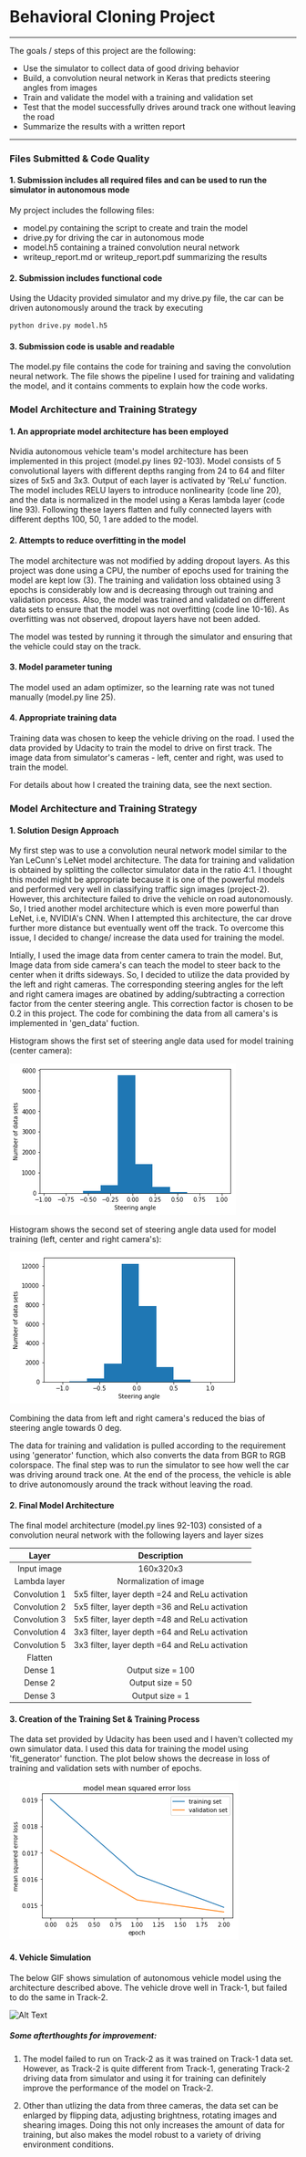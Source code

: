 # **Behavioral Cloning Project** 

---

The goals / steps of this project are the following:
* Use the simulator to collect data of good driving behavior
* Build, a convolution neural network in Keras that predicts steering angles from images
* Train and validate the model with a training and validation set
* Test that the model successfully drives around track one without leaving the road
* Summarize the results with a written report


[//]: # (Image References)

[image1]: ./histogram_new_data_set.png "Model Visualization"
[image2]: ./histogram_raw.png "Grayscaling"
[image3]: ./mean_square_error.png "Recovery Image"
[image4]: ./video.gif "Recovery Image"

---
### Files Submitted & Code Quality

#### 1. Submission includes all required files and can be used to run the simulator in autonomous mode

My project includes the following files:
* model.py containing the script to create and train the model
* drive.py for driving the car in autonomous mode
* model.h5 containing a trained convolution neural network 
* writeup_report.md or writeup_report.pdf summarizing the results

#### 2. Submission includes functional code
Using the Udacity provided simulator and my drive.py file, the car can be driven autonomously around the track by executing 
```sh
python drive.py model.h5
```

#### 3. Submission code is usable and readable

The model.py file contains the code for training and saving the convolution neural network. The file shows the pipeline I used for training and validating the model, and it contains comments to explain how the code works.

### Model Architecture and Training Strategy

#### 1. An appropriate model architecture has been employed

Nvidia autonomous vehicle team's model architecture has been implemented in this project (model.py lines 92-103). Model consists of 5 convolutional layers with different depths ranging from 24 to 64 and filter sizes of 5x5 and 3x3. Output of each layer is activated by 'ReLu' function. The model includes RELU layers to introduce nonlinearity (code line 20), and the data is normalized in the model using a Keras lambda layer (code line 93). Following these layers flatten and fully connected layers with different depths 100, 50, 1 are added to the model. 

#### 2. Attempts to reduce overfitting in the model

The model architecture was not modified by adding dropout layers. As this project was done using a CPU, the number of epochs used for training the model are kept low (3). The training and validation loss obtained using 3 epochs is considerably low and is decreasing through out training and validation process. Also, the model was trained and validated on different data sets to ensure that the model was not overfitting (code line 10-16). As overfitting was not observed, dropout layers have not been added.

The model was tested by running it through the simulator and ensuring that the vehicle could stay on the track.

#### 3. Model parameter tuning

The model used an adam optimizer, so the learning rate was not tuned manually (model.py line 25).

#### 4. Appropriate training data

Training data was chosen to keep the vehicle driving on the road. I used the data provided by Udacity to train the model to drive on first track. The image data from simulator's cameras - left, center and right, was used to train the model. 

For details about how I created the training data, see the next section. 

### Model Architecture and Training Strategy

#### 1. Solution Design Approach

My first step was to use a convolution neural network model similar to the Yan LeCunn's LeNet model architecture. The data for training and validation is obtained by splitting the collector simulator data in the ratio 4:1. I thought this model might be appropriate because it is one of the powerful models and performed very well in classifying traffic sign images (project-2). However, this architecture failed to drive the vehicle on road autonomously. So, I tried another model architecture which is even more powerful than LeNet, i.e, NVIDIA's CNN. When I attempted this architecture, the car drove further more distance but eventually went off the track. To overcome this issue, I decided to change/ increase the data used for training the model. 

Intially, I used the image data from center camera to train the model. But, Image data from side camera's can teach the model to steer back to the center when it drifts sideways. So, I decided to utilize the data provided by the left and right cameras. The corresponding steering angles for the left and right camera images are obatined by adding/subtracting a correction factor from the center steering angle. This correction factor is chosen to be 0.2 in this project. The code for combining the data from all camera's is implemented in 'gen_data' fuction. 

Histogram shows the first set of steering angle data used for model training (center camera):

![Alt Text](./histogram_raw.png)

Histogram shows the second set of steering angle data used for model training (left, center and right camera's):

![Alt Text](./histogram_new_data_set.png)

Combining the data from left and right camera's reduced the bias of steering angle towards 0 deg.

The data for training and validation is pulled according to the requirement using 'generator' function, which also converts the data from BGR to RGB colorspace. The final step was to run the simulator to see how well the car was driving around track one. At the end of the process, the vehicle is able to drive autonomously around the track without leaving the road.

#### 2. Final Model Architecture

The final model architecture (model.py lines 92-103) consisted of a convolution neural network with the following layers and layer sizes 

| Layer         		|     Description	        					| 
|:---------------------:|:---------------------------------------------:| 
| Input image       | 160x320x3   |
| Lambda layer    |  Normalization of image   |
|Convolution 1   |  5x5 filter, layer depth =24 and ReLu activation   |
|Convolution 2   |  5x5 filter, layer depth =36 and ReLu activation   |
|Convolution 3   |  5x5 filter, layer depth =48 and ReLu activation   |
|Convolution 4   |  3x3 filter, layer depth =64 and ReLu activation   |
|Convolution 5   |  3x3 filter, layer depth =64 and ReLu activation   |
|Flatten |    |
|Dense 1 | Output size = 100 |
|Dense 2 | Output size = 50 |
|Dense 3 | Output size = 1 |

#### 3. Creation of the Training Set & Training Process

The data set provided by Udacity has been used and I haven't collected my own simulator data. I used this data for training the model using 'fit_generator' function. The plot below shows the decrease in loss of training and validation sets with number of epochs.

![Alt Text](./mean_square_error.png)

#### 4. Vehicle Simulation

The below GIF shows simulation of autonomous vehicle model using the architecture described above. The vehicle drove well in Track-1, but failed to do the same in Track-2.

![Alt Text](./Track-1_simulation.gif)

##### Some afterthoughts for improvement:

1. The model failed to run on Track-2 as it was trained on Track-1 data set. However, as Track-2 is quite different from Track-1, generating Track-2 driving data from simulator and using it for training can definitely improve the performance of the model on Track-2.

2. Other than utlizing the data from three cameras, the data set can be enlarged by flipping data, adjusting brightness, rotating images and shearing images. Doing this not only increases the amount of data for training, but also makes the model robust to a variety of driving environment conditions.
